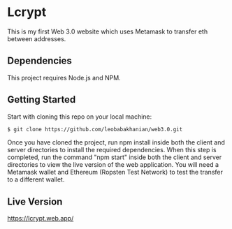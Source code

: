 # Lcrypt
This is my first Web 3.0 website which uses Metamask to transfer eth between addresses.

## Dependencies

This project requires Node.js and NPM.
  
## Getting Started

Start with cloning this repo on your local machine:

```sh
$ git clone https://github.com/leobabakhanian/web3.0.git
```

Once you have cloned the project, run npm install inside both the client and server directories to install the required dependencies. When this step is completed, run the command "npm start" inside both the client and server directories to view the live version of the web application.
You will need a Metamask wallet and Ethereum (Ropsten Test Network) to test the transfer to a different wallet.

## Live Version

https://lcrypt.web.app/
